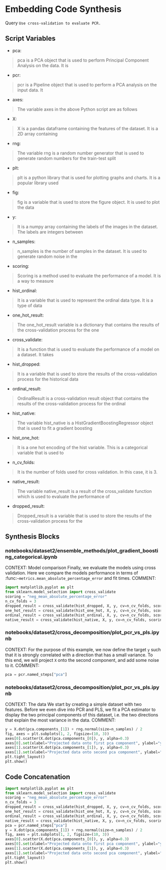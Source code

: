 # Embedding Code Synthesis
Query `Use cross-validation to evaluate PCR.`
## Script Variables
- pca:<br>
>pca is a PCA object that is used to perform Principal Component Analysis on the data. It is
- pcr:<br>
>pcr is a Pipeline object that is used to perform a PCA analysis on the input data. It
- axes:<br>
>The variable axes in the above Python script are as follows
- X:<br>
>X is a pandas dataframe containing the features of the dataset. It is a 2D array containing
- rng:<br>
>The variable rng is a random number generator that is used to generate random numbers for the train-test split
- plt:<br>
>plt is a python library that is used for plotting graphs and charts. It is a popular library used
- fig:<br>
>fig is a variable that is used to store the figure object. It is used to plot the data
- y:<br>
>It is a numpy array containing the labels of the images in the dataset. The labels are integers between
- n_samples:<br>
>n_samples is the number of samples in the dataset. It is used to generate random noise in the
- scoring:<br>
>Scoring is a method used to evaluate the performance of a model. It is a way to measure
- hist_ordinal:<br>
>It is a variable that is used to represent the ordinal data type. It is a type of data
- one_hot_result:<br>
>The one_hot_result variable is a dictionary that contains the results of the cross-validation process for the one
- cross_validate:<br>
>It is a function that is used to evaluate the performance of a model on a dataset. It takes
- hist_dropped:<br>
>It is a variable that is used to store the results of the cross-validation process for the historical data
- ordinal_result:<br>
>OrdinalResult is a cross-validation result object that contains the results of the cross-validation process for the ordinal
- hist_native:<br>
>The variable hist_native is a HistGradientBoostingRegressor object that is used to fit a gradient boosting
- hist_one_hot:<br>
>It is a one hot encoding of the hist variable. This is a categorical variable that is used to
- n_cv_folds:<br>
>It is the number of folds used for cross validation. In this case, it is 3.
- native_result:<br>
>The variable native_result is a result of the cross_validate function which is used to evaluate the performance of
- dropped_result:<br>
>Dropped_result is a variable that is used to store the results of the cross-validation process for the
## Synthesis Blocks
### notebooks/dataset2/ensemble_methods/plot_gradient_boosting_categorical.ipynb
CONTEXT:  Model comparison Finally, we evaluate the models using cross validation. Here we compare the models performance in terms of
:func:`~metrics.mean_absolute_percentage_error` and fit times.   COMMENT:
```python
import matplotlib.pyplot as plt
from sklearn.model_selection import cross_validate
scoring = "neg_mean_absolute_percentage_error"
n_cv_folds = 3
dropped_result = cross_validate(hist_dropped, X, y, cv=n_cv_folds, scoring=scoring)
one_hot_result = cross_validate(hist_one_hot, X, y, cv=n_cv_folds, scoring=scoring)
ordinal_result = cross_validate(hist_ordinal, X, y, cv=n_cv_folds, scoring=scoring)
native_result = cross_validate(hist_native, X, y, cv=n_cv_folds, scoring=scoring)
```

### notebooks/dataset2/cross_decomposition/plot_pcr_vs_pls.ipynb
CONTEXT: For the purpose of this example, we now define the target `y` such that it is strongly correlated with a direction that has a small variance.
To this end, we will project `X` onto the second component, and add some noise to it.   COMMENT:
```python
pca = pcr.named_steps["pca"]
```

### notebooks/dataset2/cross_decomposition/plot_pcr_vs_pls.ipynb
CONTEXT:  The data  We start by creating a simple dataset with two features. Before we even dive into PCR and PLS, we fit a PCA estimator to display
the two principal components of this dataset, i.e. the two directions that explain the most variance in the data.   COMMENT:
```python
y = X.dot(pca.components_[1]) + rng.normal(size=n_samples) / 2
fig, axes = plt.subplots(1, 2, figsize=(10, 3))
axes[0].scatter(X.dot(pca.components_[0]), y, alpha=0.3)
axes[0].set(xlabel="Projected data onto first pca component", ylabel="y")
axes[1].scatter(X.dot(pca.components_[1]), y, alpha=0.3)
axes[1].set(xlabel="Projected data onto second pca component", ylabel="y")
plt.tight_layout()
plt.show()
```

## Code Concatenation
```python
import matplotlib.pyplot as plt
from sklearn.model_selection import cross_validate
scoring = "neg_mean_absolute_percentage_error"
n_cv_folds = 3
dropped_result = cross_validate(hist_dropped, X, y, cv=n_cv_folds, scoring=scoring)
one_hot_result = cross_validate(hist_one_hot, X, y, cv=n_cv_folds, scoring=scoring)
ordinal_result = cross_validate(hist_ordinal, X, y, cv=n_cv_folds, scoring=scoring)
native_result = cross_validate(hist_native, X, y, cv=n_cv_folds, scoring=scoring)
pca = pcr.named_steps["pca"]
y = X.dot(pca.components_[1]) + rng.normal(size=n_samples) / 2
fig, axes = plt.subplots(1, 2, figsize=(10, 3))
axes[0].scatter(X.dot(pca.components_[0]), y, alpha=0.3)
axes[0].set(xlabel="Projected data onto first pca component", ylabel="y")
axes[1].scatter(X.dot(pca.components_[1]), y, alpha=0.3)
axes[1].set(xlabel="Projected data onto second pca component", ylabel="y")
plt.tight_layout()
plt.show()
```
